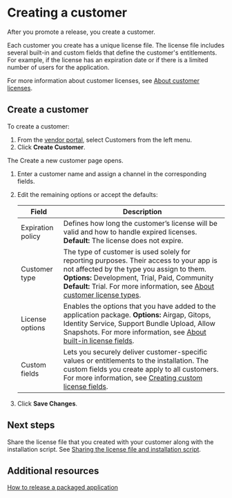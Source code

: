# Creating a customer

After you promote a release, you create a customer.

Each customer you create has a unique license file. The license file includes several built-in and custom fields that define the customer's entitlements. For example, if the license has an expiration date or if there is a limited number of users for the application.

For more information about customer licenses, see [About customer licenses](licenses-about).

## Create a customer

To create a customer:

1. From the [vendor portal](https://vendor.replicated.com), select Customers from the left menu.
1. Click **Create Customer**.

  The Create a new customer page opens.

1. Enter a customer name and assign a channel in the corresponding fields.
1. Edit the remaining options or accept the defaults:

    | Field                  | Description           |
    |-----------------------|------------------------|
    | Expiration policy | Defines how long the customer’s license will be valid and how to handle expired licenses. **Default:** The license does not expire. |
    | Customer type| The type of customer is used solely for reporting purposes. Their access to your app is not affected by the type you assign to them. **Options:** Development, Trial, Paid, Community **Default:** Trial. For more information, see [About customer license types](licenses-about-types).|
    | License options | Enables the options that you have added to the application package. **Options:** Airgap, Gitops, Identity Service, Support Bundle Upload, Allow Snapshots. For more information, see [About built-in license fields](licenses-using-builtin-fields).|
    | Custom fields | Lets you securely deliver customer-specific values or entitlements to the installation. The custom fields you create apply to all customers. For more information, see [Creating custom license fields](licenses-adding-custom-fields).|

1. Click **Save Changes**.

## Next steps

Share the license file that you created with your customer along with the
installation script. See [Sharing the license file and installation script](releases-sharing-license-install-script).

## Additional resources

[How to release a packaged application](https://replicated-docs.netlify.app/docs/vendor/releases-workflow)
